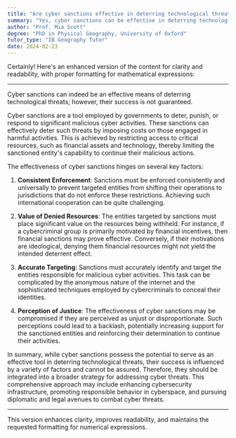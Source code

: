 ```yaml
---
title: "Are cyber sanctions effective in deterring technological threats?"
summary: "Yes, cyber sanctions can be effective in deterring technological threats, but their success is not guaranteed."
author: "Prof. Mia Scott"
degree: "PhD in Physical Geography, University of Oxford"
tutor_type: "IB Geography Tutor"
date: 2024-02-23
---
```


Certainly! Here's an enhanced version of the content for clarity and readability, with proper formatting for mathematical expressions:

---

Cyber sanctions can indeed be an effective means of deterring technological threats; however, their success is not guaranteed.

Cyber sanctions are a tool employed by governments to deter, punish, or respond to significant malicious cyber activities. These sanctions can effectively deter such threats by imposing costs on those engaged in harmful activities. This is achieved by restricting access to critical resources, such as financial assets and technology, thereby limiting the sanctioned entity's capability to continue their malicious actions.

The effectiveness of cyber sanctions hinges on several key factors:

1. **Consistent Enforcement**: Sanctions must be enforced consistently and universally to prevent targeted entities from shifting their operations to jurisdictions that do not enforce these restrictions. Achieving such international cooperation can be quite challenging.

2. **Value of Denied Resources**: The entities targeted by sanctions must place significant value on the resources being withheld. For instance, if a cybercriminal group is primarily motivated by financial incentives, then financial sanctions may prove effective. Conversely, if their motivations are ideological, denying them financial resources might not yield the intended deterrent effect.

3. **Accurate Targeting**: Sanctions must accurately identify and target the entities responsible for malicious cyber activities. This task can be complicated by the anonymous nature of the internet and the sophisticated techniques employed by cybercriminals to conceal their identities.

4. **Perception of Justice**: The effectiveness of cyber sanctions may be compromised if they are perceived as unjust or disproportionate. Such perceptions could lead to a backlash, potentially increasing support for the sanctioned entities and reinforcing their determination to continue their activities.

In summary, while cyber sanctions possess the potential to serve as an effective tool in deterring technological threats, their success is influenced by a variety of factors and cannot be assured. Therefore, they should be integrated into a broader strategy for addressing cyber threats. This comprehensive approach may include enhancing cybersecurity infrastructure, promoting responsible behavior in cyberspace, and pursuing diplomatic and legal avenues to combat cyber threats.

--- 

This version enhances clarity, improves readability, and maintains the requested formatting for numerical expressions.
    